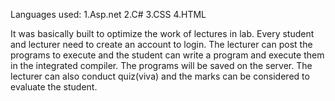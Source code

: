 Languages used:
1.Asp.net
2.C#
3.CSS
4.HTML


It was basically built to optimize the work of lectures in lab. Every student and lecturer need
to create an account to login. The lecturer can post the programs to execute and the student
can write a program and execute them in the integrated compiler. The programs will be
saved on the server. The lecturer can also conduct quiz(viva) and the marks can be
considered to evaluate the student.
